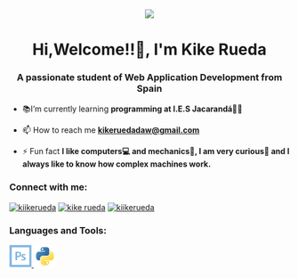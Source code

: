 <div align='center'>
<img align="center" width="27%" src="https://media2.giphy.com/media/vzO0Vc8b2VBLi/giphy.gif?cid=ecf05e47snfz27bybtcgpmkv4y3qetkx66a1eaxmu7i172dj&rid=giphy.gif&ct=g"/> 
</div>
<h1 align="center">Hi,Welcome!!👋, I'm Kike Rueda</h1>
<h3 align="center">A passionate student of Web Application Development from Spain</h3>

- 📚I’m currently learning **programming at I.E.S Jacarandá👨‍💻**

- 📫 How to reach me **kikeruedadaw@gmail.com**

- ⚡ Fun fact **I like computers💻 and mechanics🔧, I am very curious🧐 and I always like to know how complex machines work.**

<h3 align="left">Connect with me:</h3>
<p align="left">
<a href="https://twitter.com/kiikerueda" target="blank"><img align="center" src="https://raw.githubusercontent.com/rahuldkjain/github-profile-readme-generator/master/src/images/icons/Social/twitter.svg" alt="kiikerueda" height="30" width="40" /></a>
<a href="https://fb.com/kike rueda" target="blank"><img align="center" src="https://raw.githubusercontent.com/rahuldkjain/github-profile-readme-generator/master/src/images/icons/Social/facebook.svg" alt="kike rueda" height="30" width="40" /></a>
<a href="https://instagram.com/kiikerueda" target="blank"><img align="center" src="https://raw.githubusercontent.com/rahuldkjain/github-profile-readme-generator/master/src/images/icons/Social/instagram.svg" alt="kiikerueda" height="30" width="40" /></a>
</p>

<h3 align="left">Languages and Tools:</h3>
<p align="left"> <a href="https://www.photoshop.com/en" target="_blank" rel="noreferrer"> <img src="https://raw.githubusercontent.com/devicons/devicon/master/icons/photoshop/photoshop-line.svg" alt="photoshop" width="40" height="40"/> </a> <a href="https://www.python.org" target="_blank" rel="noreferrer"> <img src="https://raw.githubusercontent.com/devicons/devicon/master/icons/python/python-original.svg" alt="python" width="40" height="40"/> </a> </p>
